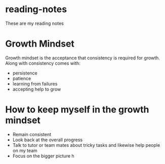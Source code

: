 # reading-notes
These are my reading notes

# Growth Mindset 

Growth mindset is the acceptance that consistency is required for growth. 
Along with consistency comes with:  
- persistence
- patience
- learning from failures
- accepting help to grow

# How to keep myself in the growth mindset 
- Remain consistent
- Look back at the overall progress
- Talk to tutor or team mates about tricky tasks and likewise help people on my team
- Focus on the bigger picture
h
